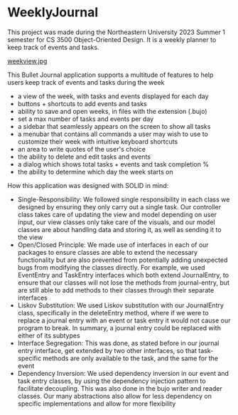# WeeklyJournal
This project was made during the Northeastern University 2023 Summer 1 semester for CS 3500 Object-Oriented Design. It is a weekly planner to keep track of events and tasks.

[weekview.jpg](https://github.com/kyang04/WeeklyJournal/blob/fecf46f1138b9e2c5b4dea7c820e518008f8e15c/weekview.jpg)

This Bullet Journal application supports a multitude of features 
to help users keep track of events and tasks during the week 
- a view of the week, with tasks and events displayed for each day
- buttons + shortcuts to add events and tasks
- ability to save and open weeks, in files with the extension (.bujo)
- set a max number of tasks and events per day
- a sidebar that seamlessly appears on the screen to show all tasks
- a menubar that contains all commands a user may wish to use to customize their week with intuitive keyboard shortcuts
- an area to write quotes of the user's choice
- the ability to delete and edit tasks and events 
- a dialog which shows total tasks + events and task completion %
- the ability to determine which day the week starts on


How this application was designed with SOLID in mind:
- Single-Responsibility: We followed single responsibility in each class
we designed by ensuring they only carry out a single task. Our controller class takes
care of updating the view and model depending on user input, our view classes only take care of 
the visuals, and our model classes are about handling data and storing it, as well as sending it to the view
- Open/Closed Principle: We made use of interfaces in each of our packages to ensure classes are able
to extend the necessary functionality but are also prevented from potentially adding unexpected bugs
from modifying the classes directly. For example, we used EventEntry and TaskEntry interfaces which
both extend JournalEntry, to ensure that our classes will not lose the methods from journal-entry, but are still
able to add methods to their classes through their separate interfaces
- Liskov Substitution: We used Liskov substitution with our JournalEntry class, specifically
in the deleteEntry method, where if we were to replace a journal entry with an event or task entry
it would not cause our program to break. In summary, a journal entry could be replaced with either of its 
subtypes
- Interface Segregation: This was done, as stated before in our journal entry interface, get extended by two
other interfaces, so that task-specific methods are only available to the task, and the same for the event
- Dependency Inversion: We used dependency inversion in our event and task entry classes, by using the dependency injection pattern
to facilitate decoupling. This was also done in the bujo writer and reader classes. Our many abstractions also
allow for less dependency on specific implementations and allow for more flexibility 

